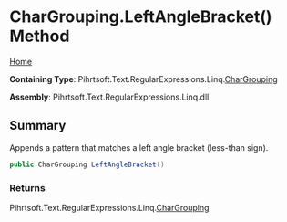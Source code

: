 # CharGrouping\.LeftAngleBracket\(\) Method

[Home](../../../../../../README.md)

**Containing Type**: Pihrtsoft\.Text\.RegularExpressions\.Linq\.[CharGrouping](../README.md)

**Assembly**: Pihrtsoft\.Text\.RegularExpressions\.Linq\.dll

## Summary

Appends a pattern that matches a left angle bracket \(less\-than sign\)\.

```csharp
public CharGrouping LeftAngleBracket()
```

### Returns

Pihrtsoft\.Text\.RegularExpressions\.Linq\.[CharGrouping](../README.md)

